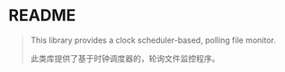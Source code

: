 # README

>   This library provides a clock scheduler-based, polling file monitor.
>
>   此类库提供了基于时钟调度器的，轮询文件监控程序。